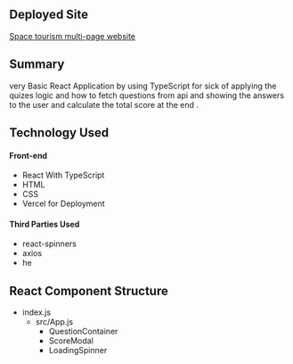 
## Deployed Site
[Space tourism multi-page website](https://trivia-game-inky.vercel.app/)

## Summary
very Basic React Application by using TypeScript for sick of applying the quizes logic and how to fetch questions from api and showing the answers to the user and calculate the total score at the end .


## Technology Used
#### Front-end
- React With TypeScript
- HTML
- CSS
- Vercel for Deployment

#### Third Parties Used
- react-spinners
- axios
- he 

## React Component Structure
- index.js
    - src/App.js
        - QuestionContainer
        - ScoreModal
        - LoadingSpinner

